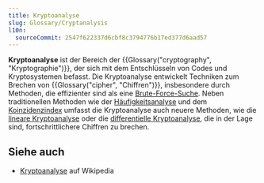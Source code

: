 ```yaml
---
title: Kryptoanalyse
slug: Glossary/Cryptanalysis
l10n:
  sourceCommit: 2547f622337d6cbf8c3794776b17ed377d6aad57
---
```


**Kryptoanalyse** ist der Bereich der {{Glossary("cryptography", "Kryptographie")}}, der sich mit dem Entschlüsseln von Codes und Kryptosystemen befasst. Die Kryptoanalyse entwickelt Techniken zum Brechen von {{Glossary("cipher", "Chiffren")}}, insbesondere durch Methoden, die effizienter sind als eine [Brute-Force-Suche](https://en.wikipedia.org/wiki/Brute-force_search). Neben traditionellen Methoden wie der [Häufigkeitsanalyse](https://de.wikipedia.org/wiki/H%C3%A4ufigkeitsanalyse) und dem [Koinzidenzindex](https://de.wikipedia.org/wiki/Koinzidenzindex) umfasst die Kryptoanalyse auch neuere Methoden, wie die [lineare Kryptoanalyse](https://en.wikipedia.org/wiki/Linear_cryptanalysis) oder die [differentielle Kryptoanalyse](https://en.wikipedia.org/wiki/Differential_cryptanalysis), die in der Lage sind, fortschrittlichere Chiffren zu brechen.

## Siehe auch

- [Kryptoanalyse](https://en.wikipedia.org/wiki/Cryptanalysis) auf Wikipedia

